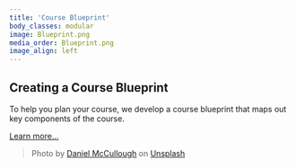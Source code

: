 ```yaml
---
title: 'Course Blueprint'
body_classes: modular
image: Blueprint.png
media_order: Blueprint.png
image_align: left
---
```


## Creating a Course Blueprint
To help you plan your course, we develop a course blueprint that maps out key components of the course.

[Learn more...](https://multi-access.twu.ca/learning-design/blueprint?classes=btn,mt-4,w-content,block)

> Photo by <a href="https://unsplash.com/@d_mccullough">Daniel McCullough</a> on <a href="https://unsplash.com/photos/-FPFq_trr2Y">Unsplash</a>
